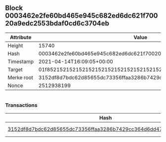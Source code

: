 ## Block 0003462e2fe60bd465e945c682ed6dc621f70020a9edc2553bdaf0cd6c3704eb

Attribute | Value
--- | ---
Height | 15740
Hash | 0003462e2fe60bd465e945c682ed6dc621f70020a9edc2553bdaf0cd6c3704eb
Timestamp | 2021-04-14T16:09:05+00:00
Target | 01f8521521521521521521521521521521521521521521521521521521521521
Merke root | 3152df8d7bdc62d85655dc73356ffaa3286b7429cc364d6dd47a9b3469157825
Nonce | 2512938199

```

```

### Transactions

Hash | Amount
--- | ---
[3152df8d7bdc62d85655dc73356ffaa3286b7429cc364d6dd47a9b3469157825](3152df8d7bdc62d85655dc73356ffaa3286b7429cc364d6dd47a9b3469157825.md) | 10.00000000 SKEPTI 
